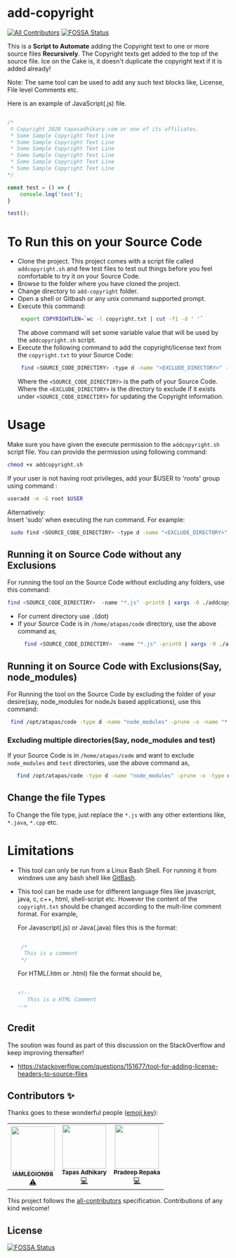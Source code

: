 # add-copyright
<!-- ALL-CONTRIBUTORS-BADGE:START - Do not remove or modify this section -->
[![All Contributors](https://img.shields.io/badge/all_contributors-3-orange.svg?style=flat-square)](#contributors-)
[![FOSSA Status](https://app.fossa.io/api/projects/git%2Bgithub.com%2Fatapas%2Fadd-copyright.svg?type=shield)](https://app.fossa.io/projects/git%2Bgithub.com%2Fatapas%2Fadd-copyright?ref=badge_shield)
<!-- ALL-CONTRIBUTORS-BADGE:END -->
This is a **Script to Automate** adding the Copyright text to one or more source files **Recursively**. The Copyright texts get added to the top of the source file. Ice on the Cake is, it doesn't duplicate the copyright text if it is added already!

Note: The same tool can be used to add any such text blocks like, License, File level Comments etc.

Here is an example of JavaScript(.js) file.

```js

/*
 © Copyright 2020 tapasadhikary.com or one of its affiliates.
 * Some Sample Copyright Text Line
 * Some Sample Copyright Text Line
 * Some Sample Copyright Text Line
 * Some Sample Copyright Text Line
 * Some Sample Copyright Text Line
 * Some Sample Copyright Text Line
*/

const test = () => {
	console.log('test');
}

test();
```

# To Run this on your Source Code

- Clone the project. This project comes with a script file called `addcopyright.sh` and few test files to test out things before you feel comfortable to try it on your Source Code.
- Browse to the folder where you have cloned the project.
- Change directory to `add-copyright` folder.
- Open a shell or Gitbash or any unix command supported prompt.
- Execute this command:
  ```bash
   export COPYRIGHTLEN=`wc -l copyright.txt | cut -f1 -d ' '`
  ```
  The above command will set some variable value that will be used by the `addcopyright.sh` script.
- Execute the following command to add the copyright/license text from the `copyright.txt` to your Source Code:
  ```bash
   find <SOURCE_CODE_DIRECTIRY> -type d -name "<EXCLUDE_DIRECTORY>" -prune -o -name "*.js" -print0 | xargs -0 ./addcopyright.sh
  ```
  Where the `<SOURCE_CODE_DIRECTIRY>` is the path of your Source Code.
  Where the `<EXCLUDE_DIRECTORY>` is the directory to exclude if it exists under `<SOURCE_CODE_DIRECTIRY>` for updating the Copyright information.

# Usage
Make sure you have given the execute permission to the `addcopyright.sh` script file. You can provide the permission using following command:

```bash
chmod +x addcopyright.sh
```
If your user is not having root privileges, add your $USER to 'roots' group using command :
```bash
useradd -m -G root $USER
```
Alternatively: <br/>
Insert 'sudo' when executing the run command. For example:
```bash
 sudo find <SOURCE_CODE_DIRECTIRY> -type d -name "<EXCLUDE_DIRECTORY>" -prune -o -name "*.js" -print0 | sudo xargs -0 ./addcopyright.sh
```
## Running it on Source Code without any Exclusions
For running the tool on the Source Code without excluding any folders, use this command:

```bash
find <SOURCE_CODE_DIRECTIRY>  -name "*.js" -print0 | xargs -0 ./addcopyright.sh
```
- For current directory use `.`(dot)
- If your Source Code is in `/home/atapas/code` directory, use the above command as,
  ```bash
    find <SOURCE_CODE_DIRECTIRY>  -name "*.js" -print0 | xargs -0 ./addcopyright.sh
  ```
  
## Running it on Source Code with Exclusions(Say, node_modules)
For Running the tool on the Source Code by excluding the folder of your desire(say, node_modules for nodeJs based applications), use this command:

  ```bash
   find /opt/atapas/code -type d -name "node_modules" -prune -o -name "*.js" -print0 | xargs -0 ./addcopyright.sh
  ```
### Excluding multiple directories(Say, node_modules and test)
If your Source Code is in `/home/atapas/code` and want to exclude `node_modules` and `test` directories, use the above command as,
     
  ```bash
     find /opt/atapas/code -type d -name "node_modules" -prune -o -type d -name "test" -prune -o -name "*.js" -print0 | xargs -0 ./addcopyright.sh
  ```

## Change the file Types
To Change the file type, just replace the `*.js` with any other extentions like, `*.java`, `*.cpp` etc.

# Limitations

- This tool can only be run from a Linux Bash Shell. For running it from windows use any bash shell like [GitBash](https://git-scm.com/download/win).
- This tool can be made use for different language files like javascript, java, c, c++, html, shell-script etc. However the content of the `copyright.txt` should be changed according to the mult-line comment format. For example,

  For Javascript(.js) or Java(.java) files this is the format:
 
  ```js
	  
   /*
    This is a comment
   */
   ```
  
  For HTML(.htm or .html) file the format should be,
  
  ```html
	  
  <!-- 
     This is a HTML Comment
  -->
  ```
  
## Credit

The soution was found as part of this discussion on the StackOverflow and keep improving thereafter!

- https://stackoverflow.com/questions/151677/tool-for-adding-license-headers-to-source-files

## Contributors ✨

Thanks goes to these wonderful people ([emoji key](https://allcontributors.org/docs/en/emoji-key)):

<!-- ALL-CONTRIBUTORS-LIST:START - Do not remove or modify this section -->
<!-- prettier-ignore-start -->
<!-- markdownlint-disable -->
<table>
  <tr>
    <td align="center"><a href="https://github.com/IAMLEGION98"><img src="https://avatars2.githubusercontent.com/u/20149005?v=4" width="100px;" alt=""/><br /><sub><b>IAMLEGION98</b></sub></a><br /><a href="https://github.com/atapas/add-copyright/commits?author=IAMLEGION98" title="Tests">⚠️</a></td>
    <td align="center"><a href="https://tapasadhikary.com"><img src="https://avatars1.githubusercontent.com/u/3633137?v=4" width="100px;" alt=""/><br /><sub><b>Tapas Adhikary</b></sub></a><br /><a href="https://github.com/atapas/add-copyright/commits?author=atapas" title="Code">💻</a></td>
    <td align="center"><a href="https://github.com/prepaka"><img src="https://avatars3.githubusercontent.com/u/38240616?v=4" width="100px;" alt=""/><br /><sub><b>Pradeep Repaka</b></sub></a><br /><a href="https://github.com/atapas/add-copyright/commits?author=prepaka" title="Code">💻</a></td>
  </tr>
</table>

<!-- markdownlint-enable -->
<!-- prettier-ignore-end -->
<!-- ALL-CONTRIBUTORS-LIST:END -->

This project follows the [all-contributors](https://github.com/all-contributors/all-contributors) specification. Contributions of any kind welcome!


## License
[![FOSSA Status](https://app.fossa.io/api/projects/git%2Bgithub.com%2Fatapas%2Fadd-copyright.svg?type=large)](https://app.fossa.io/projects/git%2Bgithub.com%2Fatapas%2Fadd-copyright?ref=badge_large)
